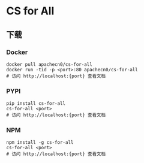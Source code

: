 # CS for All

## 下载

### Docker

```
docker pull apachecn0/cs-for-all
docker run -tid -p <port>:80 apachecn0/cs-for-all
# 访问 http://localhost:{port} 查看文档
```

### PYPI

```
pip install cs-for-all
cs-for-all <port>
# 访问 http://localhost:{port} 查看文档
```

### NPM

```
npm install -g cs-for-all
cs-for-all <port>
# 访问 http://localhost:{port} 查看文档
```